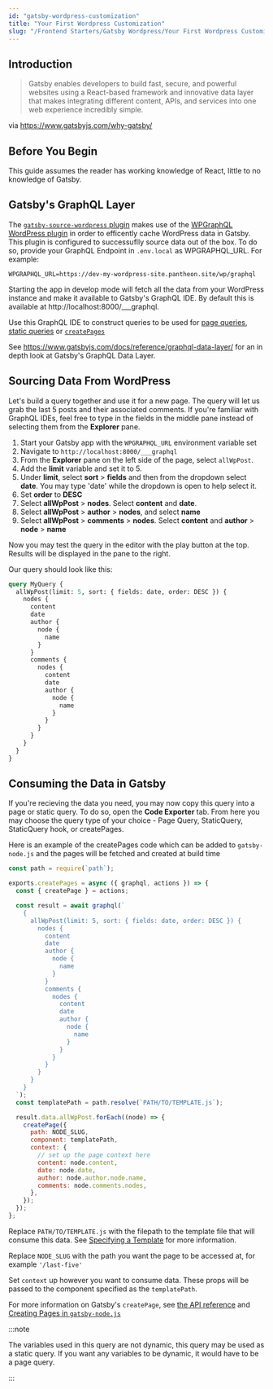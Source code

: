 ```yaml
---
id: "gatsby-wordpress-customization"
title: "Your First Wordpress Customization"
slug: "/Frontend Starters/Gatsby Wordpress/Your First Wordpress Customization"
---
```


## Introduction

> Gatsby enables developers to build fast, secure, and powerful websites using a React-based framework and innovative data layer that makes integrating different content, APIs, and services into one web experience incredibly simple.

via https://www.gatsbyjs.com/why-gatsby/

## Before You Begin

This guide assumes the reader has working knowledge of React, little to no knowledge of Gatsby.

## Gatsby's GraphQL Layer

The [`gatsby-source-wordpress` plugin](https://www.gatsbyjs.com/plugins/gatsby-source-wordpress/) makes use of the [WPGraphQL WordPress plugin](https://www.wpgraphql.com/) in order to efficently cache WordPress data in Gatsby. This plugin is configured to successuflly source data out of the box. To do so, provide your GraphQL Endpoint in `.env.local` as WPGRAPHQL_URL. For example:

```
WPGRAPHQL_URL=https://dev-my-wordpress-site.pantheon.site/wp/graphql
```

Starting the app in develop mode will fetch all the data from your WordPress instance and make it available to Gatsby's GraphQL IDE. By default this is available at http://localhost:8000/\_\_\_graphql.

Use this GraphQL IDE to construct queries to be used for [page queries](https://www.gatsbyjs.com/docs/recipes/querying-data/#querying-data-with-a-page-query), [static queries](https://www.gatsbyjs.com/docs/how-to/querying-data/static-query/) or [`createPages`](https://www.gatsbyjs.com/docs/reference/config-files/gatsby-node/#createPages)

See https://www.gatsbyjs.com/docs/reference/graphql-data-layer/ for an in depth look at Gatsby's GraphQL Data Layer.

## Sourcing Data From WordPress

Let's build a query together and use it for a new page.
The query will let us grab the last 5 posts and their associated comments.
If you're familiar with GraphQL IDEs, feel free to type in the fields in the middle pane instead of selecting them from the **Explorer** pane.

1. Start your Gatsby app with the `WPGRAPHQL_URL` environment variable set
1. Navigate to `http://localhost:8000/___graphql`
1. From the **Explorer** pane on the left side of the page, select `allWpPost`.
1. Add the **limit** variable and set it to 5.
1. Under **limit**, select **sort** > **fields** and then from the dropdown select **date**. You may type 'date' while the dropdown is open to help select it.
1. Set **order** to **DESC**
1. Select **allWpPost** > **nodes**. Select **content** and **date**.
1. Select **allWpPost** > **author** > **nodes**, and select **name**
1. Select **allWpPost** > **comments** > **nodes**. Select **content** and **author** > **node** > **name**

Now you may test the query in the editor with the play button at the top. Results will be displayed in the pane to the right.

Our query should look like this:

```graphql
query MyQuery {
  allWpPost(limit: 5, sort: { fields: date, order: DESC }) {
    nodes {
      content
      date
      author {
        node {
          name
        }
      }
      comments {
        nodes {
          content
          date
          author {
            node {
              name
            }
          }
        }
      }
    }
  }
}
```

## Consuming the Data in Gatsby

If you're recieving the data you need, you may now copy this query into a page or static query. To do so, open the **Code Exporter** tab. From here you may choose the query type of your choice - Page Query, StaticQuery, StaticQuery hook, or createPages.

Here is an example of the createPages code which can be added to `gatsby-node.js` and the pages will be fetched and created at build time

```javascript
const path = require(`path`);

exports.createPages = async ({ graphql, actions }) => {
  const { createPage } = actions;

  const result = await graphql(`
    {
      allWpPost(limit: 5, sort: { fields: date, order: DESC }) {
        nodes {
          content
          date
          author {
            node {
              name
            }
          }
          comments {
            nodes {
              content
              date
              author {
                node {
                  name
                }
              }
            }
          }
        }
      }
    }
  `);
  const templatePath = path.resolve(`PATH/TO/TEMPLATE.js`);

  result.data.allWpPost.forEach((node) => {
    createPage({
      path: NODE_SLUG,
      component: templatePath,
      context: {
        // set up the page context here
        content: node.content,
        date: node.date,
        author: node.author.node.name,
        comments: node.comments.nodes,
      },
    });
  });
};
```

Replace `PATH/TO/TEMPLATE.js` with the filepath to the template file that will consume this data.
See [Specifying a Template](https://www.gatsbyjs.com/docs/programmatically-create-pages-from-data/#specifying-a-template) for more information.

Replace `NODE_SLUG` with the path you want the page to be accessed at, for example `'/last-five'`

Set `context` up however you want to consume data. These props will be passed to the component specified as the `templatePath`.

For more information on Gatsby's `createPage`, see [the API reference](https://www.gatsbyjs.com/docs/reference/config-files/actions/#createPage) and [Creating Pages in `gatsby-node.js`](https://www.gatsbyjs.com/docs/creating-and-modifying-pages/#creating-pages-in-gatsby-nodejs)

:::note

The variables used in this query are not dynamic, this query may be used as a static query. If you want any variables to be dynamic, it would have to be a page query.

:::
